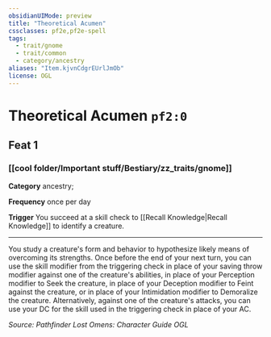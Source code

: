 ```yaml
---
obsidianUIMode: preview
title: "Theoretical Acumen"
cssclasses: pf2e,pf2e-spell
tags:
  - trait/gnome
  - trait/common
  - category/ancestry
aliases: "Item.kjvnCdgrEUrlJmOb"
license: OGL
---
```

# Theoretical Acumen `pf2:0`
## Feat 1
### [[cool folder/Important stuff/Bestiary/zz_traits/gnome]]

**Category** ancestry; 




**Frequency** once per day

**Trigger** You succeed at a skill check to [[Recall Knowledge|Recall Knowledge]] to identify a creature.

* * *

You study a creature's form and behavior to hypothesize likely means of overcoming its strengths. Once before the end of your next turn, you can use the skill modifier from the triggering check in place of your saving throw modifier against one of the creature's abilities, in place of your Perception modifier to Seek the creature, in place of your Deception modifier to Feint against the creature, or in place of your Intimidation modifier to Demoralize the creature. Alternatively, against one of the creature's attacks, you can use your DC for the skill used in the triggering check in place of your AC.

*Source: Pathfinder Lost Omens: Character Guide*
*OGL*